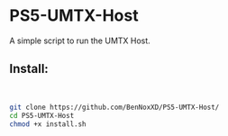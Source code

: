 # PS5-UMTX-Host
A simple script to run the UMTX Host.

## Install:

<br>

```sh
git clone https://github.com/BenNoxXD/PS5-UMTX-Host/
cd PS5-UMTX-Host
chmod +x install.sh
```

<br>
